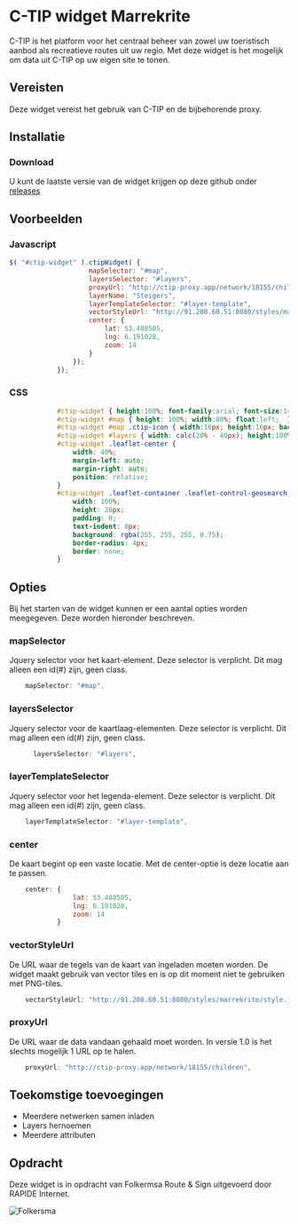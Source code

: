 # C-TIP widget Marrekrite

C-TIP is het platform voor het centraal beheer van zowel uw toeristisch aanbod als recreatieve routes uit uw regio. Met deze widget is het mogelijk om data uit C-TIP op uw eigen site te tonen. 

## Vereisten

Deze widget vereist het gebruik van C-TIP en de bijbehorende proxy. 

## Installatie

### Download

U kunt de laatste versie van de widget krijgen op deze github onder [releases]

## Voorbeelden

### Javascript

```js
$( "#ctip-widget" ).ctipWidget( {
                    mapSelector: "#map",
                    layersSelector: "#layers",
                    proxyUrl: "http://ctip-proxy.app/network/18155/children",
                    layerName: "Steigers",
                    layerTemplateSelector: "#layer-template", 
                    vectorStyleUrl: "http://91.208.60.51:8080/styles/marrekrite/style.json",
                    center: {
                        lat: 53.488505,
                        lng: 6.191028,
                        zoom: 14
                    }
                });
            });
```

### CSS

```css
            #ctip-widget { height:100%; font-family:arial; font-size:14px; }
            #ctip-widget #map { height: 100%; width:80%; float:left;  }
            #ctip-widget #map .ctip-icon { width:16px; height:16px; background-color:red; border-radius:100px; }
            #ctip-widget #layers { width: calc(20% - 40px); height:100%; float:left; padding:20px; }
            #ctip-widget .leaflet-center {
                width: 40%;
                margin-left: auto;
                margin-right: auto;
                position: relative;
            }
            #ctip-widget .leaflet-container .leaflet-control-geosearch input {
                width: 100%;
                height: 28px;
                padding: 0;
                text-indent: 8px;
                background: rgba(255, 255, 255, 0.75);          
                border-radius: 4px;
                border: none;
            }
```

## Opties

Bij het starten van de widget kunnen er een aantal opties worden meegegeven. Deze worden hieronder beschreven.

### mapSelector
Jquery selector voor het kaart-element. Deze selector is verplicht. Dit mag  alleen een id(#) zijn, geen class.

```js
    mapSelector: "#map",
```

### layersSelector
Jquery selector voor de kaartlaag-elementen. Deze selector is verplicht. Dit mag  alleen een id(#) zijn, geen class.

```js
      layersSelector: "#layers",
```

### layerTemplateSelector
Jquery selector voor het legenda-element. Deze selector is verplicht. Dit mag  alleen een id(#) zijn, geen class.

```js
    layerTemplateSelector: "#layer-template", 
```

### center
De kaart begint op een vaste locatie. Met de center-optie is deze locatie aan te passen. 

```js
    center: {
                lat: 53.488505,
                lng: 6.191028,
                zoom: 14
            }
```

### vectorStyleUrl
De URL waar de tegels van de kaart van ingeladen moeten worden. De widget maakt gebruik van vector tiles en is op dit moment niet te gebruiken met PNG-tiles. 

```js
    vectorStyleUrl: "http://91.208.60.51:8080/styles/marrekrite/style.json",
```

### proxyUrl
De URL waar de data vandaan gehaald moet worden. In versie 1.0 is het slechts mogelijk 1 URL op te halen. 

```js
    proxyUrl: "http://ctip-proxy.app/network/18155/children",
```


## Toekomstige toevoegingen
- Meerdere netwerken samen inladen
- Layers hernoemen
- Meerdere attributen


## Opdracht
Deze widget is in opdracht van Folkermsa Route & Sign uitgevoerd door RAPIDE Internet.

![Folkersma][folkersma]

[repo]: https://github.com/rapideinternet/ctip.widget.friesland
[ctip]: https://c-tip.com
[releases]: https://github.com/rapideinternet/ctip.widget.friesland/releases
[folkersma]: http://folkersma.nl/assets/img/folkersma-logo.svg
[ctip]: https://c-tip.com/assets/img/landing/ctip-logo-big-registred.svg
